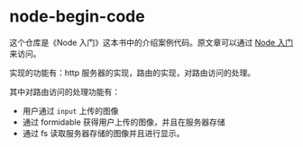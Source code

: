 # node-begin-code

这个仓库是《Node 入门》这本书中的介绍案例代码。原文章可以通过
[Node 入门](http://www.nodebeginner.org/index-zh-cn.html) 来访问。

实现的功能有：http 服务器的实现，路由的实现，对路由访问的处理。

其中对路由访问的处理功能有：

* 用户通过 `input` 上传的图像
* 通过 formidable 获得用户上传的图像，并且在服务器存储
* 通过 fs 读取服务器存储的图像并且进行显示。
